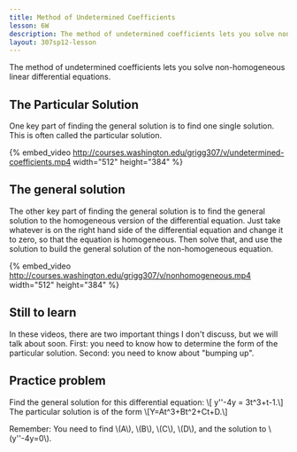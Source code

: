 ```yaml
---
title: Method of Undetermined Coefficients
lesson: 6W
description: The method of undetermined coefficients lets you solve non-homogeneous linear differential equations. Section 3.5.
layout: 307sp12-lesson
---
```


The method of undetermined coefficients lets you solve non-homogeneous linear differential equations.

## The Particular Solution

One key part of finding the general solution is to find one single solution. This is often called the particular solution.

{% embed_video http://courses.washington.edu/grigg307/v/undetermined-coefficients.mp4 width="512" height="384" %}


## The general solution

The other key part of finding the general solution is to find the general solution to the homogeneous version of the differential equation. Just take whatever is on the right hand side of the differential equation and change it to zero, so that the equation is homogeneous. Then solve that, and use the solution to build the general solution of the non-homogeneous equation.

{% embed_video http://courses.washington.edu/grigg307/v/nonhomogeneous.mp4 width="512" height="384" %}

## Still to learn

In these videos, there are two important things I don't discuss, but we will talk about soon. First: you need to know how to determine the form of the particular solution. Second: you need to know about "bumping up".

## Practice problem

Find the general solution for this differential equation:
\\[ y\'\'-4y = 3t^3+t-1.\\]
The particular solution is of the form
\\[Y=At^3+Bt^2+Ct+D.\\]

Remember: You need to find \\(A\\), \\(B\\), \\(C\\), \\(D\\), and the solution to \\(y\'\'-4y=0\\).
